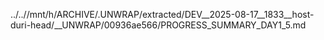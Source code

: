 ../..//mnt/h/ARCHIVE/.UNWRAP/extracted/DEV__2025-08-17__1833__host-duri-head/__UNWRAP/00936ae566/PROGRESS_SUMMARY_DAY1_5.md